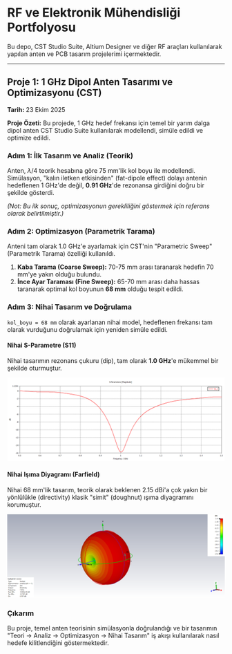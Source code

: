 # RF ve Elektronik Mühendisliği Portfolyosu

Bu depo, CST Studio Suite, Altium Designer ve diğer RF araçları kullanılarak yapılan anten ve PCB tasarım projelerimi içermektedir.

---

## Proje 1: 1 GHz Dipol Anten Tasarımı ve Optimizasyonu (CST)

**Tarih:** 23 Ekim 2025

**Proje Özeti:** Bu projede, 1 GHz hedef frekansı için temel bir yarım dalga dipol anten CST Studio Suite kullanılarak modellendi, simüle edildi ve optimize edildi.

### Adım 1: İlk Tasarım ve Analiz (Teorik)
Anten, $\lambda/4$ teorik hesabına göre 75 mm'lik kol boyu ile modellendi. Simülasyon, "kalın iletken etkisinden" (fat-dipole effect) dolayı antenin hedeflenen 1 GHz'de değil, **0.91 GHz**'de rezonansa girdiğini doğru bir şekilde gösterdi.

*(Not: Bu ilk sonuç, optimizasyonun gerekliliğini göstermek için referans olarak belirtilmiştir.)*

### Adım 2: Optimizasyon (Parametrik Tarama)
Anteni tam olarak 1.0 GHz'e ayarlamak için CST'nin "Parametric Sweep" (Parametrik Tarama) özelliği kullanıldı.
1.  **Kaba Tarama (Coarse Sweep):** 70-75 mm arası taranarak hedefin 70 mm'ye yakın olduğu bulundu.
2.  **İnce Ayar Taraması (Fine Sweep):** 65-70 mm arası daha hassas taranarak optimal kol boyunun **68 mm** olduğu tespit edildi.

### Adım 3: Nihai Tasarım ve Doğrulama
`kol_boyu = 68 mm` olarak ayarlanan nihai model, hedeflenen frekansı tam olarak vurduğunu doğrulamak için yeniden simüle edildi.

#### Nihai S-Parametre (S11)
Nihai tasarımın rezonans çukuru (dip), tam olarak **1.0 GHz**'e mükemmel bir şekilde oturmuştur.

![Nihai S11 Grafiği](S11_final_1GHz.png)

#### Nihai Işıma Diyagramı (Farfield)
Nihai 68 mm'lik tasarım, teorik olarak beklenen 2.15 dBi'a çok yakın bir yönlülükle (directivity) klasik "simit" (doughnut) ışıma diyagramını korumuştur.

![Nihai 3D Işıma Diyagramı](Farfield_final_1GHz_3D.png)

### Çıkarım
Bu proje, temel anten teorisinin simülasyonla doğrulandığı ve bir tasarımın "Teori -> Analiz -> Optimizasyon -> Nihai Tasarım" iş akışı kullanılarak nasıl hedefe kilitlendiğini göstermektedir.
